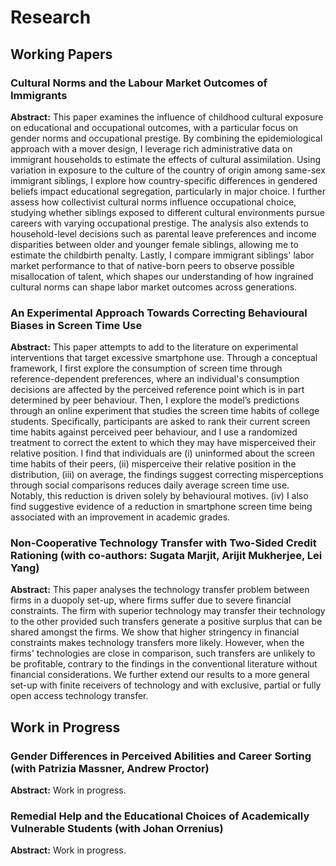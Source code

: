# Research

<div class="section">
<h2>Working Papers</h2>

<h3>Cultural Norms and the Labour Market Outcomes of Immigrants</h3>
<p><strong>Abstract:</strong> This paper examines the influence of childhood cultural exposure on educational and occupational outcomes, with a particular focus on gender norms and occupational prestige. By combining the epidemiological approach with a mover design, I leverage rich administrative data on immigrant households to estimate the effects of cultural assimilation. Using variation in exposure to the culture of the country of origin among same-sex immigrant siblings, I explore how country-specific differences in gendered beliefs impact educational segregation, particularly in major choice. I further assess how collectivist cultural norms influence occupational choice, studying whether siblings exposed to different cultural environments pursue careers with varying occupational prestige. The analysis also extends to household-level decisions such as parental leave preferences and income disparities between older and younger female siblings, allowing me to estimate the childbirth penalty. Lastly, I compare immigrant siblings' labor market performance to that of native-born peers to observe possible misallocation of talent, which shapes our understanding of how ingrained cultural norms can shape labor market outcomes across generations.</p>
</div>

<div class="section">
<h3>An Experimental Approach Towards Correcting Behavioural Biases in Screen Time Use</h3>
<p><strong>Abstract:</strong> This paper attempts to add to the literature on experimental interventions that target excessive smartphone use. Through a conceptual framework, I first explore the consumption of screen time through reference-dependent preferences, where an individual's consumption decisions are affected by the perceived reference point which is in part determined by peer behaviour. Then, I explore the model’s predictions through an online experiment that studies the screen time habits of college students. Specifically, participants are asked to rank their current screen time habits against perceived peer behaviour, and I use a randomized treatment to correct the extent to which they may have misperceived their relative position. I find that individuals are (i) uninformed about the screen time habits of their peers, (ii) misperceive their relative position in the distribution, (iii) on average, the findings suggest correcting misperceptions through social comparisons reduces daily average screen time use. Notably, this reduction is driven solely by behavioural motives. (iv) I also find suggestive evidence of a reduction in smartphone screen time being associated with an improvement in academic grades.</p>
</div>

<div class="section">
<h3>Non-Cooperative Technology Transfer with Two-Sided Credit Rationing (with co-authors: Sugata Marjit, Arijit Mukherjee, Lei Yang)</h3>
<p><strong>Abstract:</strong> This paper analyses the technology transfer problem between firms in a duopoly set-up, where firms suffer due to severe financial constraints. The firm with superior technology may transfer their technology to the other provided such transfers generate a positive surplus that can be shared amongst the firms. We show that higher stringency in financial constraints makes technology transfers more likely. However, when the firms' technologies are close in comparison, such transfers are unlikely to be profitable, contrary to the findings in the conventional literature without financial considerations. We further extend our results to a more general set-up with finite receivers of technology and with exclusive, partial or fully open access technology transfer.</p>
</div>

<h2>Work in Progress</h2>

<div class="section">
<h3>Gender Differences in Perceived Abilities and Career Sorting (with Patrizia Massner, Andrew Proctor)</h3>
<p><strong>Abstract:</strong> Work in progress.</p>
</div>

<div class="section">
<h3>Remedial Help and the Educational Choices of Academically Vulnerable Students (with Johan Orrenius)</h3>
<p><strong>Abstract:</strong> Work in progress.</p>
</div>
